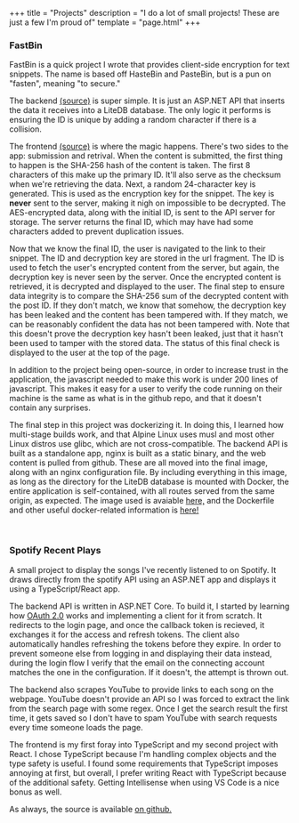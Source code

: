 +++
title = "Projects"
description = "I do a lot of small projects! These are just a few I'm proud of"
template = "page.html"
+++

<h3 id='fastbin'>FastBin
    <!-- <span class="projlink"><a href="https://fastbin.mastrchef.rocks/">https://fastbin.mastrchef.rocks/</a></span>-->
</h3>
<p>FastBin is a quick project I wrote that provides client-side encryption for text snippets. The name is based off
    HasteBin and PasteBin, but is a pun on "fasten", meaning "to secure."</p>
<p>The backend <a href="https://github.com/galenguyer/FastBin-Server">(source)</a> is super simple. It is just an
    ASP.NET API that inserts the data it receives into a LiteDB database. The only logic it performs is ensuring the
    ID is unique by adding a random character if there is a collision.</p>
<p>The frontend <a href="https://github.com/galenguyer/FastBin-Web">(source)</a> is where the magic happens. There's
    two sides to the app: submission and retrival. When the content is submitted, the first thing to happen is the
    SHA-256 hash of the content is taken. The first 8 characters of this make up the primary ID. It'll also serve as
    the checksum when we're retrieving the data. Next, a random 24-character key is generated. This is used as the
    encryption key for the snippet. The key is <b>never</b> sent to the server, making it nigh on impossible to be
    decrypted. The AES-encrypted data, along with the initial ID, is sent to the API server for storage. The server
    returns the final ID, which may have had some characters added to prevent duplication issues.</p>
<p>Now that we know the final ID, the user is navigated to the link to their snippet. The ID and decryption key are
    stored in the url fragment. The ID is used to fetch the user's encrypted content from the server, but again, the
    decryption key is never seen by the server. Once the encrypted content is retrieved, it is decrypted and
    displayed to the user. The final step to ensure data integrity is to compare the SHA-256 sum of the decrypted
    content with the post ID. If they don't match, we know that somehow, the decryption key has been leaked and the
    content has been tampered with. If they match, we can be reasonably confident the data has not been tampered
    with. Note that this doesn't prove the decryption key hasn't been leaked, just that it hasn't been used to
    tamper with the stored data. The status of this final check is displayed to the user at the top of the page.</p>
<p>In addition to the project being open-source, in order to increase trust in the application, the javascript
    needed to make this work is under 200 lines of javascript. This makes it easy for a user to verify the code
    running on their machine is the same as what is in the github repo, and that it doesn't contain any surprises.
</p>
<p>The final step in this project was dockerizing it. In doing this, I learned how multi-stage builds work, and that
    Alpine Linux uses musl and most other Linux distros use glibc, which are not cross-compatible. The backend API
    is built as a standalone app, nginx is built as a static binary, and the web content is pulled from github.
    These are all moved into the final image, along with an nginx configuration file. By including everything in
    this image, as long as the directory for the LiteDB database is mounted with Docker, the entire application is
    self-contained, with all routes served from the same origin, as expected. The image used is avaiable <a
        href="https://docker.galenguyer.com/repository/chef/fastbin">here,</a> and the Dockerfile and other useful
    docker-related information is <a href="https://github.com/galenguyer/FastBin-Docker">here!</a></p>

<br>

<h3 id='spotify'>Spotify Recent Plays
    <!-- <span class="projlink"><a href="https://galenguyer.com/spotify/">https://galenguyer.com/spotify/</a></span>-->
</h3>
<p>A small project to display the songs I've recently listened to on Spotify. It draws directly from the spotify
    API using an ASP.NET app and displays it using a TypeScript/React app.</p>
<p>The backend API is written in ASP.NET Core. To build it, I started by learning how <a
        href="https://oauth.net/2/">OAuth 2.0</a> works and implementing a client for it from scratch. It
    redirects to the login page, and once the callback token is recieved, it exchanges it for the access and
    refresh tokens. The client also automatically handles refreshing the tokens before they expire. In order to
    prevent someone else from logging in and displaying their data instead, during the login flow I verify that
    the email on the connecting account matches the one in the configuration. If it doesn't, the attempt is
    thrown out.</p>
<p>The backend also scrapes YouTube to provide links to each song on the webpage. YouTube doesn't provide an API
    so I was forced to extract the link from the search page with some regex. Once I get the search result the
    first time, it gets saved so I don't have to spam YouTube with search requests every time someone loads the
    page.</p>
<p>The frontend is my first foray into TypeScript and my second project with React. I chose TypeScript because
    I'm handling complex objects and the type safety is useful. I found some requirements that TypeScript
    imposes annoying at first, but overall, I prefer writing React with TypeScript because of the additional
    safety. Getting Intellisense when using VS Code is a nice bonus as well.</p>
<p>As always, the source is available <a href="https://github.com/galenguyer/SpotifyRecent">on github.</a></p>